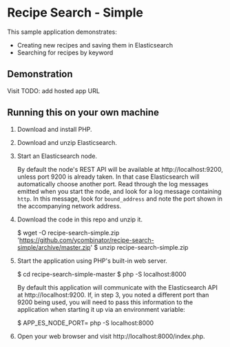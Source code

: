 # Recipe Search - Simple

This sample application demonstrates:
* Creating new recipes and saving them in Elasticsearch
* Searching for recipes by keyword

## Demonstration

Visit TODO: add hosted app URL

## Running this on your own machine

1. Download and install PHP.

2. Download and unzip Elasticsearch.

3. Start an Elasticsearch node.

   By default the node's REST API will be available at http://localhost:9200, unless port 9200 is already taken. In
   that case Elasticsearch will automatically choose another port. Read through the log messages emitted when you
   start the node, and look for a log message containing `http`. In this message, look for `bound_address` and note the
   port shown in the accompanying network address.

4. Download the code in this repo and unzip it.

    $ wget -O recipe-search-simple.zip 'https://github.com/ycombinator/recipe-search-simple/archive/master.zip'
    $ unzip recipe-search-simple.zip

5. Start the application using PHP's built-in web server.

    $ cd recipe-search-simple-master
    $ php -S localhost:8000

   By default this application will communicate with the Elasticsearch API at http://localhost:9200. If, in step 3, you
   noted a different port than 9200 being used, you will need to pass this information to the application when starting
   it up via an environment variable:

    $ APP_ES_NODE_PORT=<PORT> php -S localhost:8000

6. Open your web browser and visit http://localhost:8000/index.php.
